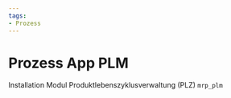 ```yaml
---
tags:
- Prozess
---
```

# Prozess App PLM
Installation Modul Produktlebenszyklusverwaltung (PLZ) `mrp_plm`